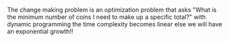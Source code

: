 The change making problem is an optimization problem that asks "What is the minimum number of coins I need to make up a specific total?"
with dynamic programming the time complexity becomes linear else we will have an exponential growth!!
